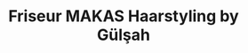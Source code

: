 ---
title: "Friseur MAKAS Haarstyling by Gülşah"
url: /wendelstein/friseur-makas-haarstyling-by-guelsah/
shop: Friseur
---